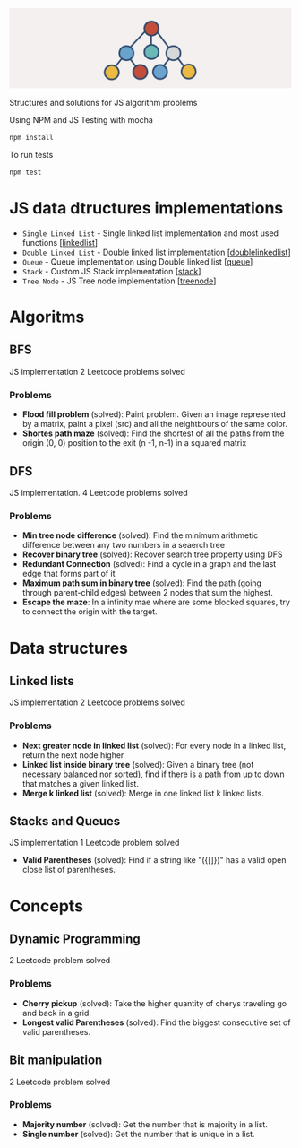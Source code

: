 ![JavaScript structures](assets/logo.png)

Structures and solutions for JS algorithm problems

Using NPM and JS
Testing with mocha

```bash
npm install
```

To run tests
```bash
npm test
```

# JS data dtructures implementations
- `Single Linked List` - Single linked list implementation and most used functions [[linkedlist](https://github.com/sebastianfdez/js-problems/blob/master/src/shared/single-linked-list.js)]
- `Double Linked List` - Double linked list implementation [[doublelinkedlist](https://github.com/sebastianfdez/js-problems/blob/master/src/shared/double-linked-list.js)]
- `Queue` - Queue implementation using Double linked list [[queue](https://github.com/sebastianfdez/js-problems/blob/master/src/shared/queue.js)]
- `Stack` - Custom JS Stack implementation [[stack](https://github.com/sebastianfdez/js-problems/blob/master/src/shared/stack.js)]
- `Tree Node` - JS Tree node implementation [[treenode](https://github.com/sebastianfdez/js-problems/blob/master/src/shared/tree-node.js)]


# Algoritms
## BFS
JS implementation
2 Leetcode problems solved
### Problems
- **Flood fill problem** (solved): Paint problem. Given an image represented by a matrix, paint a pixel (src) and all the neightbours of the same color.
- **Shortes path maze** (solved): Find the shortest of all the paths from the origin (0, 0) position to the exit (n -1, n-1) in a squared matrix

## DFS
JS implementation.
4 Leetcode problems solved
### Problems
- **Min tree node difference** (solved): Find the minimum arithmetic difference between any two numbers in a seaerch tree
- **Recover binary tree** (solved): Recover search tree property using DFS
- **Redundant Connection** (solved): Find a cycle in a graph and the last edge that forms part of it 
- **Maximum path sum in binary tree** (solved): Find the path (going through parent-child edges) between 2 nodes that sum the highest.
- **Escape the maze**: In a infinity mae where are some blocked squares, try to connect the origin with the target.

# Data structures
## Linked lists
JS implementation
2 Leetcode problems solved
### Problems
- **Next greater node in linked list** (solved): For every node in a linked list, return the next node higher
- **Linked list inside binary tree** (solved): Given a binary tree (not necessary balanced nor sorted), find if there is a path from up to down that matches a given linked list.
- **Merge k linked list** (solved): Merge in one linked list k linked lists.

## Stacks and Queues
JS implementation
1 Leetcode problem solved
- **Valid Parentheses** (solved): Find if a string like "({[]})" has a valid open close list of parentheses.

# Concepts
## Dynamic Programming
2 Leetcode problem solved
### Problems
- **Cherry pickup** (solved): Take the higher quantity of cherys traveling go and back in a grid.
- **Longest valid Parentheses** (solved): Find the biggest consecutive set of valid parentheses.

## Bit manipulation
2 Leetcode problem solved
### Problems
- **Majority number** (solved): Get the number that is majority in a list.
- **Single number** (solved): Get the number that is unique in a list.

